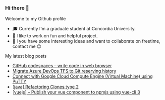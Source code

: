 ### Hi there 👋

Welcome to my Github profile

- 🎓 Currently I'm a graduate student at Concordia University.
- 🎉 I like to work on fun and helpful project.
- 💬 I you have some interesting ideas and want to collaborate on freetime, contact me 😉

My latest blog posts
<!-- BLOG-POST-LIST:START -->
- [GitHub codespaces – write code in web browser](https://huntertran.com/2020/09/03/github-codespaces-write-code-in-web-browser/)
- [Migrate Azure DevOps TFS to Git reserving history](https://huntertran.com/2020/07/30/migrate-azure-devops-tfs-to-git-reserving-history/)
- [Connect with Google Cloud Compute Engine (Virtual Machine) using PuTTY](https://huntertran.com/2020/07/21/connect-with-google-cloud-compute-engine-virtual-machine-using-putty/)
- [[java] Refactoring Clones type 2](https://huntertran.com/2019/10/20/refactoring-clones-type-2/)
- [[vuejs] – Publish your vue component to npmjs using vue-cli 3](https://huntertran.com/2019/08/19/vuejs-publish-your-vue-component-to-npmjs-using-vue-cli-3/)
<!-- BLOG-POST-LIST:END -->
